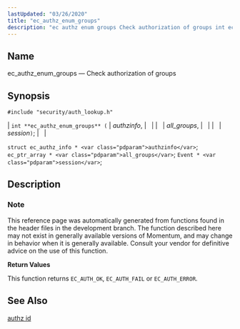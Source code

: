 ```yaml
---
lastUpdated: "03/26/2020"
title: "ec_authz_enum_groups"
description: "ec authz enum groups Check authorization of groups int ec authz enum groups authzinfo all groups session struct ec authz info authzinfo ec ptr array all groups Event session This reference page was automatically generated from functions found in the header files in the development branch The function described here..."
---
```


<a name="apis.ec_authz_enum_groups"></a> 
## Name

ec_authz_enum_groups — Check authorization of groups

## Synopsis

`#include "security/auth_lookup.h"`

| `int **ec_authz_enum_groups** (` | <var class="pdparam">authzinfo</var>, |   |
|   | <var class="pdparam">all_groups</var>, |   |
|   | <var class="pdparam">session</var>`)`; |   |

`struct ec_authz_info * <var class="pdparam">authzinfo</var>`;
`ec_ptr_array * <var class="pdparam">all_groups</var>`;
`Event * <var class="pdparam">session</var>`;<a name="idp59614864"></a> 
## Description

### Note

This reference page was automatically generated from functions found in the header files in the development branch. The function described here may not exist in generally available versions of Momentum, and may change in behavior when it is generally available. Consult your vendor for definitive advice on the use of this function.

**<a name="idp59617536"></a> Return Values**

This function returns `EC_AUTH_OK`, `EC_AUTH_FAIL` or `EC_AUTH_ERROR`.

<a name="idp59619952"></a> 
## See Also

[authz id](/momentum/3/3-reference/3-reference-console-commands-authz-id)